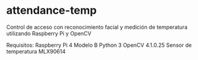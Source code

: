 # attendance-temp
 Control de acceso con reconocimiento facial y medición de temperatura utilizando Raspberry Pi y OpenCV

 Requisitos:
    Raspberry Pi 4 Modelo B
    Python 3
    OpenCV 4.1.0.25
    Sensor de temperatura MLX90614

